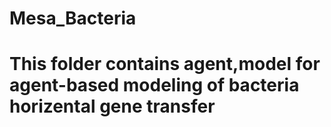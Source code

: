 # Mesa_Bacteria
# This folder contains agent,model for agent-based modeling of bacteria horizental gene transfer 
